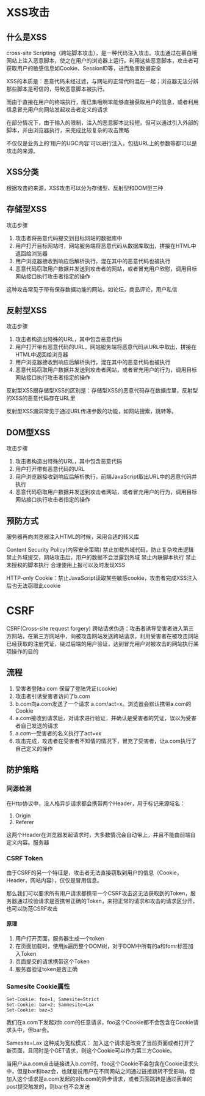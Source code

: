 # XSS攻击

## 什么是XSS
cross-site Scripting（跨站脚本攻击），是一种代码注入攻击。攻击通过在慕白哦网站上注入恶意脚本，使之在用户的浏览器上运行。利用这些恶意脚本，攻击者可获取用户的敏感信息如Cookie、SessionID等，进而危害数据安全

XSS的本质是：恶意代码未经过滤，与网站的正常代码混在一起；浏览器无法分辨那些脚本是可信的，导致恶意脚本被执行。

而由于直接在用户的终端执行，而已集哦啊笨能够直接获取用户的信息，或者利用信息冒充用户向网站发起攻击者定义的请求

在部分情况下，由于输入的限制，注入的恶意脚本比较短。但可以通过引入外部的脚本，并由浏览器执行，来完成比较复杂的攻击策略

不仅仅是业务上的‘用户的UGC内容’可以进行注入，包括URL上的参数等都可以是攻击的来源。

## XSS分类

根据攻击的来源，XSS攻击可以分为存储型、反射型和DOM型三种

## 存储型XSS
攻击步骤
1. 攻击者将恶意代码提交到目标网站的数据库中
2. 用户打开目标网站时，网站服务端将恶意代码从数据库取出，拼接在HTML中返回给浏览器
3. 用户浏览器接收到响应后解析执行，混在其中的恶意代码也被执行
4. 恶意代码窃取用户数据并发送到攻击者的网站，或者冒充用户欣慰，调用目标网站接口执行攻击者指定的操作

这种攻击常见于带有保存数据功能的网站，如论坛，商品评论，用户私信

## 反射型XSS
攻击步骤
1. 攻击者构造出特殊的URL，其中包含恶意代码
2. 用户打开带有恶意代码的URL，网站服务端将恶意代码从URL中取出，拼接在HTML中返回给浏览器
3. 用户浏览器接收到响应后解析执行，混在其中的恶意代码也被执行
4. 恶意代码窃取用户数据并发送到攻击者网站，或者冒充用户的行为，调用目标网站接口执行攻击者指定的操作

反射型XSS跟存储型XSS的区别是：存储型XSS的恶意代码存在数据库里，反射型的XSS的恶意代码存在URL里

反射型XSS漏洞常见于通过URL传递参数的功能，如网站搜索，跳转等。

## DOM型XSS
攻击步骤
1. 攻击者构造出特殊的URL，其中包含恶意代码
2. 用户打开带有恶意代码的URL
3. 用户浏览器接收到响应后解析执行，前端JavaScript取出URL中的恶意代码并执行
4. 恶意代码窃取用户数据并发送到攻击者网站，或者冒充用户的行为，调用目标网站接口执行攻击者指定的操作

## 预防方式
服务器再向浏览器注入HTML的时候，采用合适的转义库

Content Security Policy(内容安全策略)
禁止加载外域代码，防止复杂攻击逻辑
禁止外域提交，网站攻击后，用户的数据不会泄露到外域
禁止内联脚本执行
禁止未授权的脚本执行
合理使用上报可以及时发现XSS

HTTP-only Cookie：禁止JavaScript读取某些敏感cookie，攻击者完成XSS注入后也无法窃取此cookie


# CSRF

CSRF(Cross-site request forgery) 跨站请求伪造：攻击者诱导受害者进入第三方网站，在第三方网站中，向被攻击网站发送跨站请求，利用受害者在被攻击网站已经获取的注册凭证，绕过后端的用户验证，达到冒充用户对被攻击的网站执行某项操作的目的

## 流程
1. 受害者登陆a.com 保留了登陆凭证(cookie)
2. 攻击者引诱受害者访问了b.com
3. b.com向a.com发送了一个请求 a.com/act=x。浏览器会默认携带a.com的Cookie
4. a.com接收到请求后，对请求进行验证，并确认是受害者的凭证，误以为受害者自己发送的请求
5. a.com一受害者的名义执行了act=xx
6. 攻击完成，攻击者在受害者不知情的情况下，冒充了受害者，让a.com执行了自己定义的操作


## 防护策略

### 同源检测
在Http协议中，没人格异步请求都会携带两个Header，用于标记来源域名：
1. Origin
2. Referer

这两个Header在浏览器发起请求时，大多数情况会自动带上，并且不能由前端自定义内容。服务器

### CSRF Token

由于CSRF的另一个特征是，攻击者无法直接窃取到用户的信息（Cookie，Header，网站内容），仅仅是冒用信息。

那么我们可以要求所有用户请求都携带一个CSRF攻击这无法获取到的Token，服务器通过校验请求是否携带正确的Token，来把正常的请求和攻击的请求区分开，也可以防范CSRF攻击

#### 原理
1. 用户打开页面，服务器生成一个token
2. 在页面加载时，使用js遍历整个DOM树，对于DOM中所有的a和fomr标签加入Token
3. 页面提交的请求携带这个Token
4. 服务器验证token是否正确


### Samesite Cookie属性
```http header
Set-Cookie: foo=1; Samesite=Strict
Set-Cookie: bar=2; Sanmesite=Lax
Set-Cookie: baz=3
```

我们在a.com下发起对b.com的任意请求，foo这个Cookie都不会包含在Cookie请求头中，但bar会。

Samesite=Lax
这种成为宽松模式： 加入这个请求是改变了当前页面或者打开了新页面，且同时是个GET请求，则这个Cookie可以作为第三方Cookie。

当用户从a.com点击链接进入b.com时，foo这个Cookie不会包含在Cookie请求头中，但是bar和baz会，也就是说用户在不同网站之间通过链接跳转不受影响，但加入这个请求是a.com发起的对b.com的异步请求，或者页面跳转是通过表单的post提交触发的，则bar也不会发送